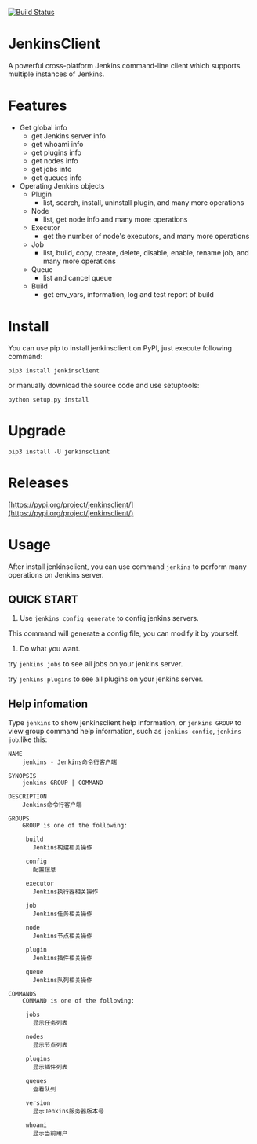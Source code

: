 [![Build Status](https://img.shields.io/travis/com/hummerstudio/jenkinsclient/master?logo=travis)](https://travis-ci.com/hummerstudio/jenkinsclient)

# JenkinsClient

A powerful cross-platform Jenkins command-line client which supports multiple instances of Jenkins.

# Features

- Get global info
    - get Jenkins server info
    - get whoami info
    - get plugins info
    - get nodes info
    - get jobs info
    - get queues info
- Operating Jenkins objects
    - Plugin
        - list, search, install, uninstall plugin, and many more operations
    - Node
        - list, get node info and many more operations
    - Executor
        - get the number of node's executors, and many more operations
    - Job 
        - list, build, copy, create, delete, disable, enable, rename job, and many more operations
    - Queue
        - list and cancel queue
    - Build
        - get env_vars, information, log and test report of build
    

# Install

You can use pip to install jenkinsclient on PyPI, just execute following command:

`pip3 install jenkinsclient`

or manually download the source code and use setuptools:

`python setup.py install`

# Upgrade

`pip3 install -U jenkinsclient`

# Releases

[https://pypi.org/project/jenkinsclient/](https://pypi.org/project/jenkinsclient/)

# Usage

After install jenkinsclient, you can use command `jenkins` to perform many operations on Jenkins server.

## QUICK START

1. Use `jenkins config generate` to config jenkins servers.

This command will generate a config file, you can modify it by yourself.

1. Do what you want.

try `jenkins jobs` to see all jobs on your jenkins server.

try `jenkins plugins` to see all plugins on your jenkins server.

## Help infomation

Type `jenkins` to show jenkinsclient help information, or `jenkins GROUP` to view group command help information, such as `jenkins config`, `jenkins job`.like this:

```
NAME
    jenkins - Jenkins命令行客户端

SYNOPSIS
    jenkins GROUP | COMMAND

DESCRIPTION
    Jenkins命令行客户端

GROUPS
    GROUP is one of the following:

     build
       Jenkins构建相关操作

     config
       配置信息

     executor
       Jenkins执行器相关操作

     job
       Jenkins任务相关操作

     node
       Jenkins节点相关操作

     plugin
       Jenkins插件相关操作

     queue
       Jenkins队列相关操作

COMMANDS
    COMMAND is one of the following:

     jobs
       显示任务列表

     nodes
       显示节点列表

     plugins
       显示插件列表

     queues
       查看队列

     version
       显示Jenkins服务器版本号

     whoami
       显示当前用户
```
